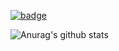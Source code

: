 [![badge](https://img.shields.io/badge/build-passing-blue)](https://shiho-aoki.github.io)

![Anurag's github stats](https://github-readme-stats.vercel.app/api?username=shiho-aoki&show_icons=true&count_private=true)
